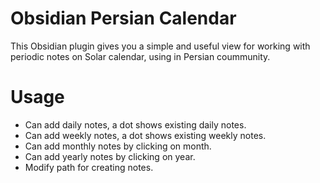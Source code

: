 
# Obsidian Persian Calendar

This Obsidian plugin gives you a simple and useful view for working with periodic notes on Solar calendar, using in Persian coummunity.

# Usage

- Can add daily notes, a dot shows existing daily notes.
- Can add weekly notes, a dot shows existing weekly notes.
- Can add monthly notes by clicking on month.
- Can add yearly notes by clicking on year.
- Modify path for creating notes.
